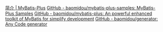 [简介 | MyBatis-Plus](https://baomidou.com/pages/24112f/#%E7%89%B9%E6%80%A7)
[GitHub - baomidou/mybatis-plus-samples: MyBatis-Plus Samples](https://github.com/baomidou/mybatis-plus-samples)
[GitHub - baomidou/mybatis-plus: An powerful enhanced toolkit of MyBatis for simplify development](https://github.com/baomidou/mybatis-plus)
[GitHub - baomidou/generator: Any Code generator](https://github.com/baomidou/generator)